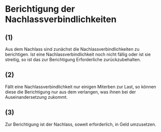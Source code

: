 # Berichtigung der Nachlassverbindlichkeiten



## (1)

 Aus dem Nachlass sind zunächst die Nachlassverbindlichkeiten zu berichtigen. Ist eine Nachlassverbindlichkeit noch nicht fällig oder ist sie streitig, so ist das zur Berichtigung Erforderliche zurückzubehalten.

## (2)

 Fällt eine Nachlassverbindlichkeit nur einigen Miterben zur Last, so können diese die Berichtigung nur aus dem verlangen, was ihnen bei der Auseinandersetzung zukommt.

## (3)

 Zur Berichtigung ist der Nachlass, soweit erforderlich, in Geld umzusetzen. 

